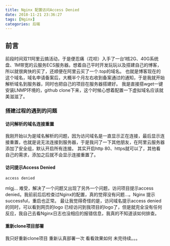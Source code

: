 ```yaml
---
title: Nginx 配置访问Access Denied
date: 2018-11-21 23:36:27
tags: [Nginx]
categories: 后端
---
```

## 前言

  前段时间双11阿里云搞活动，于是便忍痛（花呗）入手了一台1核2G、40G系统盘、1M带宽的云服务ECS服务器。想着自己平时开发玩玩以及搭建自己的博客，所以就很爽快的买了，还顺便在阿里云买了一个.top的域名。
也就是博客现在的这个域名，域名申请备案后，大概半个月左右收到备案通过的通知，于是我就开始解析域名到服务器，同时也把自己的项目在服务器搭建好。
我是直接搭wget一键安装LNMP环境的，github clone下来，这个时候心想着配置一下虚拟域名应该就美滋滋了。

### 搭建过程的遇到的问题

#### 访问解析的域名连接重置

  我刚开始以为是域名解析的问题，因为访问域名是一直显示正在连接，最后显示连接重置，也就是说无法连接到服务器，于是我问了一下其他朋友，在阿里云服务器添加了安全组，默认开启所有连接。
其实开启http 80、https就可以了，其他看自己的需求，添加之后就不会显示连接重置了。

#### 访问提示Access Denied
   ``` 
   access denied
   
   ```
  mlgj... 难受，解决了一个问题又出现了另外一个问题，访问项目提示access denied。我前前后后检查过Nginx的配置，真的觉得没有问题...。Nginx 提示successful，重启也正常。
最让我觉得奇怪的是，访问域名提示access denied 的同时，可以看到网页的logo 已经访问到我项目的logo了，但是就完全没有任何反应，我自己去看Nginx日志也没相应的报错信息，我真的不知道该如何排查。

#### 重新clone项目部署

  我只好重新clone项目 重新认真部署一次 看看效果如何 未完待续。。。